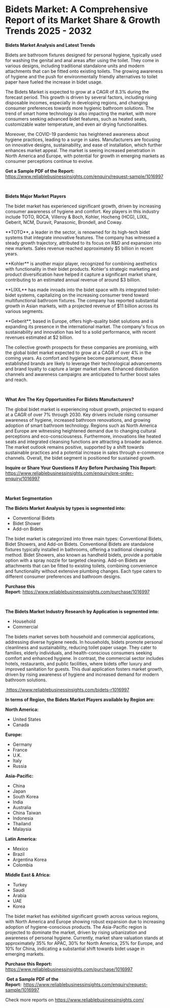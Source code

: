 <p><h1>Bidets Market: A Comprehensive Report of its Market Share & Growth Trends 2025 - 2032</h1></p><p><strong>Bidets Market Analysis and Latest Trends</strong></p>
<p><p>Bidets are bathroom fixtures designed for personal hygiene, typically used for washing the genital and anal areas after using the toilet. They come in various designs, including traditional standalone units and modern attachments that can be fitted onto existing toilets. The growing awareness of hygiene and the push for environmentally friendly alternatives to toilet paper have fueled the increase in bidet usage.</p><p>The Bidets Market is expected to grow at a CAGR of 8.3% during the forecast period. This growth is driven by several factors, including rising disposable incomes, especially in developing regions, and changing consumer preferences towards more hygienic bathroom solutions. The trend of smart home technology is also impacting the market, with more consumers seeking advanced bidet features, such as heated seats, customizable water temperature, and even air drying functionalities.</p><p>Moreover, the COVID-19 pandemic has heightened awareness about hygiene practices, leading to a surge in sales. Manufacturers are focusing on innovative designs, sustainability, and ease of installation, which further enhances market appeal. The market is seeing increased penetration in North America and Europe, with potential for growth in emerging markets as consumer perceptions continue to evolve.</p></p>
<p><strong>Get a Sample PDF of the Report:&nbsp;</strong> <a href="https://www.reliablebusinessinsights.com/enquiry/request-sample/1016997?utm_campaign=904&utm_medium=2&utm_source=Github&utm_content=ia&utm_term=30012025&utm_id=bidets">https://www.reliablebusinessinsights.com/enquiry/request-sample/1016997</a></p>
<p>&nbsp;</p>
<p><strong>Bidets Major Market Players</strong></p>
<p><p>The bidet market has experienced significant growth, driven by increasing consumer awareness of hygiene and comfort. Key players in this industry include TOTO, ROCA, Villeroy & Boch, Kohler, Hocheng (HCG), LIXIL, Geberit, NCM, Duravit, Panasonic, Brondell, and Coway.</p><p>**TOTO**, a leader in the sector, is renowned for its high-tech bidet systems that integrate innovative features. The company has witnessed a steady growth trajectory, attributed to its focus on R&D and expansion into new markets. Sales revenue reached approximately $5 billion in recent years.</p><p>**Kohler** is another major player, recognized for combining aesthetics with functionality in their bidet products. Kohler's strategic marketing and product diversification have helped it capture a significant market share, contributing to an estimated annual revenue of around $3 billion. </p><p>**LIXIL** has made inroads into the bidet space with its integrated toilet-bidet systems, capitalizing on the increasing consumer trend toward multifunctional bathroom fixtures. The company has reported substantial growth in Asian markets, with a projected revenue of $11 billion across its various segments.</p><p>**Geberit**, based in Europe, offers high-quality bidet solutions and is expanding its presence in the international market. The company's focus on sustainability and innovation has led to a solid performance, with recent revenues estimated at $2 billion.</p><p>The collective growth prospects for these companies are promising, with the global bidet market expected to grow at a CAGR of over 4% in the coming years. As comfort and hygiene become paramount, these established brands are likely to leverage their technological advancements and brand loyalty to capture a larger market share. Enhanced distribution channels and awareness campaigns are anticipated to further boost sales and reach.</p></p>
<p>&nbsp;</p>
<p><strong>What Are The Key Opportunities For Bidets Manufacturers?</strong></p>
<p><p>The global bidet market is experiencing robust growth, projected to expand at a CAGR of over 7% through 2030. Key drivers include rising consumer awareness of hygiene, increased bathroom renovations, and growing adoption of smart bathroom technology. Regions such as North America and Europe are witnessing heightened demand due to changing cultural perceptions and eco-consciousness. Furthermore, innovations like heated seats and integrated cleansing functions are attracting a broader audience. The market outlook remains positive, supported by a shift towards sustainable practices and a potential increase in sales through e-commerce channels. Overall, the bidet segment is positioned for sustained growth.</p></p>
<p><strong>Inquire or Share Your Questions If Any Before Purchasing This Report:</strong> <a href="https://www.reliablebusinessinsights.com/enquiry/pre-order-enquiry/1016997?utm_campaign=904&utm_medium=2&utm_source=Github&utm_content=ia&utm_term=30012025&utm_id=bidets">https://www.reliablebusinessinsights.com/enquiry/pre-order-enquiry/1016997</a></p>
<p>&nbsp;</p>
<p><strong>Market Segmentation</strong></p>
<p><strong>The Bidets Market Analysis by types is segmented into:</strong></p>
<p><ul><li>Conventional Bidets</li><li>Bidet Shower</li><li>Add-on Bidets</li></ul></p>
<p><p>The bidet market is categorized into three main types: Conventional Bidets, Bidet Showers, and Add-on Bidets. Conventional Bidets are standalone fixtures typically installed in bathrooms, offering a traditional cleansing method. Bidet Showers, also known as handheld bidets, provide a portable option with a spray nozzle for targeted cleaning. Add-on Bidets are attachments that can be fitted to existing toilets, combining convenience and functionality without extensive plumbing changes. Each type caters to different consumer preferences and bathroom designs.</p></p>
<p><strong>Purchase this Report:&nbsp;</strong><a href="https://www.reliablebusinessinsights.com/purchase/1016997?utm_campaign=904&utm_medium=2&utm_source=Github&utm_content=ia&utm_term=30012025&utm_id=bidets">https://www.reliablebusinessinsights.com/purchase/1016997</a></p>
<p>&nbsp;</p>
<p><strong>The Bidets Market Industry Research by Application is segmented into:</strong></p>
<p><ul><li>Household</li><li>Commercial</li></ul></p>
<p><p>The bidets market serves both household and commercial applications, addressing diverse hygiene needs. In households, bidets promote personal cleanliness and sustainability, reducing toilet paper usage. They cater to families, elderly individuals, and health-conscious consumers seeking comfort and enhanced hygiene. In contrast, the commercial sector includes hotels, restaurants, and public facilities, where bidets offer luxury and improved sanitation for guests. This dual application fosters market growth, driven by rising awareness of hygiene and increased demand for modern bathroom solutions.</p></p>
<p><a href="https://www.reliablebusinessinsights.com/bidets-r1016997?utm_campaign=904&utm_medium=2&utm_source=Github&utm_content=ia&utm_term=30012025&utm_id=bidets">&nbsp;https://www.reliablebusinessinsights.com/bidets-r1016997</a></p>
<p><strong>In terms of Region, the Bidets Market Players available by Region are:</strong></p>
<p>
    <p> <strong> North America: </strong>
        <ul>
            <li>United States</li>
            <li>Canada</li>
        </ul>
        </p> 
    <p> <strong> Europe: </strong>
        <ul>
            <li>Germany</li>
            <li>France</li>
            <li>U.K.</li>
            <li>Italy</li>
            <li>Russia</li>
        </ul>
        </p> 
    <p> <strong> Asia-Pacific: </strong>
        <ul>
            <li>China</li>
            <li>Japan</li>
            <li>South Korea</li>
            <li>India</li>
            <li>Australia</li>
            <li>China Taiwan</li>
            <li>Indonesia</li>
            <li>Thailand</li>
            <li>Malaysia</li>
        </ul>
        </p> 
    <p> <strong> Latin America: </strong>
        <ul>
            <li>Mexico</li>
            <li>Brazil</li>
            <li>Argentina Korea</li>
            <li>Colombia</li>
        </ul>
        </p> 
    <p> <strong> Middle East & Africa: </strong>
        <ul>
            <li>Turkey</li>
            <li>Saudi</li>
            <li>Arabia</li>
            <li>UAE</li>
            <li>Korea</li>
        </ul>
    </p>
    </p>
<p><p>The bidet market has exhibited significant growth across various regions, with North America and Europe showing robust expansion due to increasing adoption of hygiene-conscious products. The Asia-Pacific region is projected to dominate the market, driven by rising urbanization and awareness of personal hygiene. Currently, market share valuation stands at approximately 35% for APAC, 30% for North America, 25% for Europe, and 10% for China, indicating a substantial shift towards bidet usage in emerging markets.</p></p>
<p><strong>Purchase this Report: </strong><a href="https://www.reliablebusinessinsights.com/purchase/1016997?utm_campaign=904&utm_medium=2&utm_source=Github&utm_content=ia&utm_term=30012025&utm_id=bidets">https://www.reliablebusinessinsights.com/purchase/1016997</a></p>
<p>&nbsp;<strong>Get a Sample PDF of the Report:&nbsp;&nbsp;</strong><a href="https://www.reliablebusinessinsights.com/enquiry/request-sample/1016997?utm_campaign=904&utm_medium=2&utm_source=Github&utm_content=ia&utm_term=30012025&utm_id=bidets">https://www.reliablebusinessinsights.com/enquiry/request-sample/1016997</a></p>
<p><strong></strong></p>
<p>Check more reports on <a href="https://www.reliablebusinessinsights.com/?utm_campaign=904&utm_medium=2&utm_source=Github&utm_content=ia&utm_term=30012025&utm_id=bidets">https://www.reliablebusinessinsights.com/</a></p>